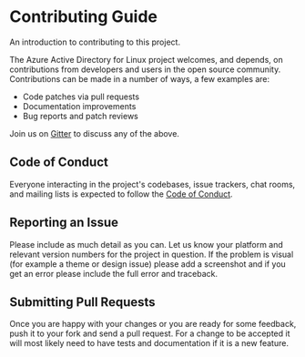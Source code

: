 # Contributing Guide

An introduction to contributing to this project.

The Azure Active Directory for Linux project welcomes, and depends, on contributions 
from developers and users in the open source community. Contributions can be made in
a number of ways, a few examples are:

- Code patches via pull requests
- Documentation improvements
- Bug reports and patch reviews

Join us on [Gitter](https://gitter.im/aad-for-linux) to discuss any of the above.

## Code of Conduct

Everyone interacting in the project's codebases, issue trackers, chat
rooms, and mailing lists is expected to follow the [Code of Conduct](CODE_OF_CONDUCT.md).

## Reporting an Issue

Please include as much detail as you can. Let us know your platform and relevant
version numbers for the project in question. If the problem is visual (for example a theme or design issue)
please add a screenshot and if you get an error please include the full error and traceback.

## Submitting Pull Requests

Once you are happy with your changes or you are ready for some feedback, push
it to your fork and send a pull request. For a change to be accepted it will
most likely need to have tests and documentation if it is a new feature.
